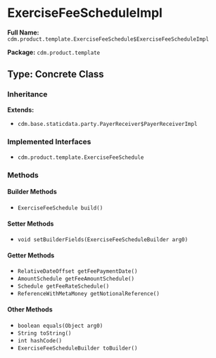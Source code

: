# ExerciseFeeScheduleImpl

**Full Name:** `cdm.product.template.ExerciseFeeSchedule$ExerciseFeeScheduleImpl`

**Package:** `cdm.product.template`

## Type: Concrete Class

### Inheritance

**Extends:**
- `cdm.base.staticdata.party.PayerReceiver$PayerReceiverImpl`

### Implemented Interfaces

- `cdm.product.template.ExerciseFeeSchedule`

### Methods

#### Builder Methods

- `ExerciseFeeSchedule build()`

#### Setter Methods

- `void setBuilderFields(ExerciseFeeScheduleBuilder arg0)`

#### Getter Methods

- `RelativeDateOffset getFeePaymentDate()`
- `AmountSchedule getFeeAmountSchedule()`
- `Schedule getFeeRateSchedule()`
- `ReferenceWithMetaMoney getNotionalReference()`

#### Other Methods

- `boolean equals(Object arg0)`
- `String toString()`
- `int hashCode()`
- `ExerciseFeeScheduleBuilder toBuilder()`

